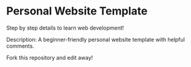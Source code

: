 # Personal Website Template

Step by step details to learn web development!

Description: A beginner-friendly personal website template with helpful comments.

Fork this repository and edit away!
